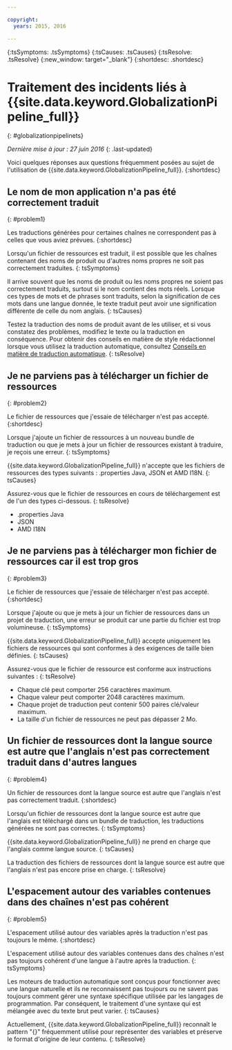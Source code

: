 ```yaml
---

copyright:
  years: 2015, 2016

---
```


{:tsSymptoms: .tsSymptoms} 
{:tsCauses: .tsCauses} 
{:tsResolve: .tsResolve} 
{:new_window: target="_blank"}
{:shortdesc: .shortdesc}

# Traitement des incidents liés à {{site.data.keyword.GlobalizationPipeline_full}}
{: #globalizationpipelinets}

*Dernière mise à jour : 27 juin 2016*
{: .last-updated}

Voici quelques réponses aux questions fréquemment posées au sujet de l'utilisation de {{site.data.keyword.GlobalizationPipeline_full}}.
{:shortdesc}


## Le nom de mon application n'a pas été correctement traduit
{: #problem1}

Les traductions générées pour certaines chaînes ne correspondent pas à celles que vous aviez prévues.
{:shortdesc}

Lorsqu'un fichier de ressources est traduit, il est possible que les chaînes contenant des noms de produit ou d'autres noms propres ne soit pas correctement traduites.
{: tsSymptoms}

Il arrive souvent que les noms de produit ou les noms propres ne soient pas correctement traduits, surtout si le nom contient des mots réels. Lorsque ces types de mots et de phrases sont traduits, selon la signification de ces mots dans une langue donnée, le texte traduit peut avoir une signification différente de celle du nom anglais.
{: tsCauses}

Testez la traduction des noms de produit avant de les utiliser, et si vous constatez des problèmes, modifiez le texte ou la traduction en conséquence. Pour obtenir des conseils en matière de style rédactionnel lorsque vous utilisez la traduction automatique, consultez [Conseils en matière de traduction automatique](./tips.html#globalizationpipeline_tips).
{: tsResolve}



## Je ne parviens pas à télécharger un fichier de ressources
{: #problem2}

Le fichier de ressources que j'essaie de télécharger n'est pas accepté.
{:shortdesc}

Lorsque j'ajoute un fichier de ressources à un nouveau bundle de traduction ou que je mets à jour un fichier de ressources existant à traduire, je reçois une erreur.
{: tsSymptoms}

{{site.data.keyword.GlobalizationPipeline_full}} n'accepte que les fichiers de ressources des types suivants : .properties Java, JSON et AMD I18N.
{: tsCauses}

Assurez-vous que le fichier de ressources en cours de téléchargement est de l'un des types ci-dessous.
{: tsResolve}
* .properties Java
* JSON
* AMD I18N



## Je ne parviens pas à télécharger mon fichier de ressources car il est trop gros
{: #problem3}

Le fichier de ressources que j'essaie de télécharger n'est pas accepté.
{:shortdesc}

Lorsque j'ajoute ou que je mets à jour un fichier de ressources dans un projet de traduction, une erreur se produit car une partie du fichier est trop volumineuse.
{: tsSymptoms}

{{site.data.keyword.GlobalizationPipeline_full}} accepte uniquement les fichiers de ressources qui sont conformes à des exigences de taille bien définies.
{: tsCauses}

Assurez-vous que le fichier de ressource est conforme aux instructions suivantes :
{: tsResolve}
* Chaque clé peut comporter 256 caractères maximum.
* Chaque valeur peut comporter 2048 caractères maximum.
* Chaque projet de traduction peut contenir 500 paires clé/valeur maximum.
* La taille d'un fichier de ressources ne peut pas dépasser 2 Mo.



## Un fichier de ressources dont la langue source est autre que l'anglais n'est pas correctement traduit dans d'autres langues
{: #problem4}

Un fichier de ressources dont la langue source est autre que l'anglais n'est pas correctement traduit.
{:shortdesc}

Lorsqu'un fichier de ressources dont la langue source est autre que l'anglais est téléchargé dans un bundle de traduction, les traductions générées ne sont pas correctes.
{: tsSymptoms}

{{site.data.keyword.GlobalizationPipeline_full}} ne prend en charge que l'anglais comme langue source.
{: tsCauses}

La traduction des fichiers de ressources dont la langue source est autre que l'anglais n'est pas encore prise en charge.
{: tsResolve}



## L'espacement autour des variables contenues dans des chaînes n'est pas cohérent
{: #problem5}

L'espacement utilisé autour des variables après la traduction n'est pas toujours le même.
{:shortdesc}

L'espacement utilisé autour des variables contenues dans des chaînes n'est pas toujours cohérent d'une langue à l'autre après la traduction.
{: tsSymptoms}

Les moteurs de traduction automatique sont conçus pour fonctionner avec une langue naturelle et ils ne reconnaissent pas toujours ou ne savent pas toujours comment gérer une syntaxe spécifique utilisée par les langages de programmation. Par conséquent, le traitement d'une syntaxe qui est mélangée avec du texte brut peut varier.
{: tsCauses}

Actuellement, {{site.data.keyword.GlobalizationPipeline_full}} reconnaît le pattern "{}" fréquemment utilisé pour représenter des variables et préserve le format d'origine de leur contenu.
{: tsResolve}
